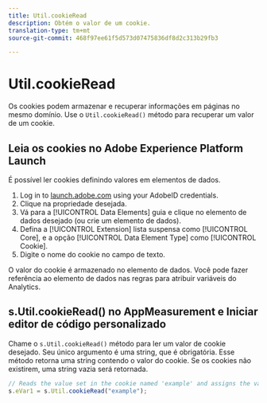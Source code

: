 ```yaml
---
title: Util.cookieRead
description: Obtém o valor de um cookie.
translation-type: tm+mt
source-git-commit: 468f97ee61f5d573d07475836df8d2c313b29fb3

---
```



# Util.cookieRead

Os cookies podem armazenar e recuperar informações em páginas no mesmo domínio. Use o `Util.cookieRead()` método para recuperar um valor de um cookie.

## Leia os cookies no Adobe Experience Platform Launch

É possível ler cookies definindo valores em elementos de dados.

1. Log in to [launch.adobe.com](https://launch.adobe.com) using your AdobeID credentials.
2. Clique na propriedade desejada.
3. Vá para a [!UICONTROL Data Elements] guia e clique no elemento de dados desejado (ou crie um elemento de dados).
4. Defina a [!UICONTROL Extension] lista suspensa como [!UICONTROL Core], e a opção [!UICONTROL Data Element Type] como [!UICONTROL Cookie].
5. Digite o nome do cookie no campo de texto.

O valor do cookie é armazenado no elemento de dados. Você pode fazer referência ao elemento de dados nas regras para atribuir variáveis do Analytics.

## s.Util.cookieRead() no AppMeasurement e Iniciar editor de código personalizado

Chame o `s.Util.cookieRead()` método para ler um valor de cookie desejado. Seu único argumento é uma string, que é obrigatória. Esse método retorna uma string contendo o valor do cookie. Se os cookies não existirem, uma string vazia será retornada.

```js
// Reads the value set in the cookie named 'example' and assigns the value to eVar1
s.eVar1 = s.Util.cookieRead("example");
```
